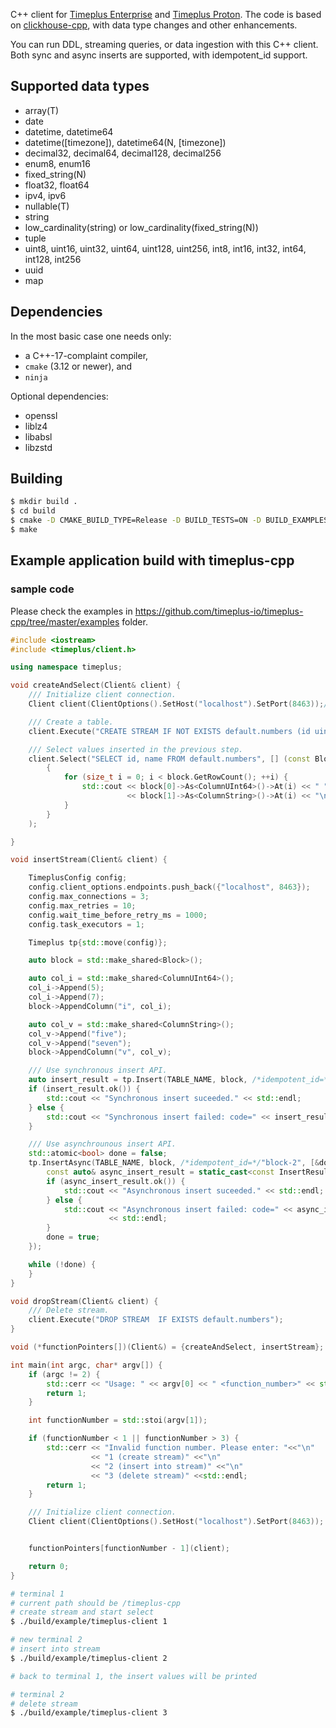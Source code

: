 C++ client for [Timeplus Enterprise](https://www.timeplus.com/) and [Timeplus Proton](https://github.com/timeplus-io/proton). The code is based on [clickhouse-cpp](https://github.com/ClickHouse/clickhouse-cpp/), with data type changes and other enhancements.

You can run DDL, streaming queries, or data ingestion with this C++ client. Both sync and async inserts are supported, with idempotent_id support.

## Supported data types

* array(T)
* date
* datetime, datetime64
* datetime([timezone]), datetime64(N, [timezone])
* decimal32, decimal64, decimal128, decimal256
* enum8, enum16
* fixed_string(N)
* float32, float64
* ipv4, ipv6
* nullable(T)
* string
* low_cardinality(string) or low_cardinality(fixed_string(N))
* tuple
* uint8, uint16, uint32, uint64, uint128, uint256, int8, int16, int32, int64, int128, int256
* uuid
* map

## Dependencies
In the most basic case one needs only:
- a C++-17-complaint compiler,
- `cmake` (3.12 or newer), and
- `ninja`

Optional dependencies:
- openssl
- liblz4
- libabsl
- libzstd


## Building

```sh
$ mkdir build .
$ cd build
$ cmake -D CMAKE_BUILD_TYPE=Release -D BUILD_TESTS=ON -D BUILD_EXAMPLES=ON -D BUILD_GTEST=ON ..
$ make
```


## Example application build with timeplus-cpp

### sample code
Please check the examples in https://github.com/timeplus-io/timeplus-cpp/tree/master/examples folder.

```cpp
#include <iostream>
#include <timeplus/client.h>

using namespace timeplus;

void createAndSelect(Client& client) {
    /// Initialize client connection.
    Client client(ClientOptions().SetHost("localhost").SetPort(8463));// your server's port

    /// Create a table.
    client.Execute("CREATE STREAM IF NOT EXISTS default.numbers (id uint64, name string)");

    /// Select values inserted in the previous step.
    client.Select("SELECT id, name FROM default.numbers", [] (const Block& block)
        {
            for (size_t i = 0; i < block.GetRowCount(); ++i) {
                std::cout << block[0]->As<ColumnUInt64>()->At(i) << " "
                          << block[1]->As<ColumnString>()->At(i) << "\n";
            }
        }
    );

}

void insertStream(Client& client) {

    TimeplusConfig config;
    config.client_options.endpoints.push_back({"localhost", 8463});
    config.max_connections = 3;
    config.max_retries = 10;
    config.wait_time_before_retry_ms = 1000;
    config.task_executors = 1;

    Timeplus tp{std::move(config)};

    auto block = std::make_shared<Block>();

    auto col_i = std::make_shared<ColumnUInt64>();
    col_i->Append(5);
    col_i->Append(7);
    block->AppendColumn("i", col_i);

    auto col_v = std::make_shared<ColumnString>();
    col_v->Append("five");
    col_v->Append("seven");
    block->AppendColumn("v", col_v);

    /// Use synchronous insert API.
    auto insert_result = tp.Insert(TABLE_NAME, block, /*idempotent_id=*/"block-1");
    if (insert_result.ok()) {
        std::cout << "Synchronous insert suceeded." << std::endl;
    } else {
        std::cout << "Synchronous insert failed: code=" << insert_result.err_code << " msg=" << insert_result.err_msg << std::endl;
    }

    /// Use asynchrounous insert API.
    std::atomic<bool> done = false;
    tp.InsertAsync(TABLE_NAME, block, /*idempotent_id=*/"block-2", [&done](const BaseResult& result) {
        const auto& async_insert_result = static_cast<const InsertResult&>(result);
        if (async_insert_result.ok()) {
            std::cout << "Asynchronous insert suceeded." << std::endl;
        } else {
            std::cout << "Asynchronous insert failed: code=" << async_insert_result.err_code << " msg=" << async_insert_result.err_msg
                      << std::endl;
        }
        done = true;
    });

    while (!done) {
    }
}

void dropStream(Client& client) {
    /// Delete stream.
    client.Execute("DROP STREAM  IF EXISTS default.numbers");
}

void (*functionPointers[])(Client&) = {createAndSelect, insertStream};

int main(int argc, char* argv[]) {
    if (argc != 2) {
        std::cerr << "Usage: " << argv[0] << " <function_number>" << std::endl;
        return 1;
    }

    int functionNumber = std::stoi(argv[1]);

    if (functionNumber < 1 || functionNumber > 3) {
        std::cerr << "Invalid function number. Please enter: "<<"\n"
                  << "1 (create stream)" <<"\n"
                  << "2 (insert into stream)" <<"\n"
                  << "3 (delete stream)" <<std::endl;
        return 1;
    }

    /// Initialize client connection.
    Client client(ClientOptions().SetHost("localhost").SetPort(8463));


    functionPointers[functionNumber - 1](client);

    return 0;
}
```



```sh
# terminal 1
# current path should be /timeplus-cpp
# create stream and start select
$ ./build/example/timeplus-client 1

# new terminal 2
# insert into stream
$ ./build/example/timeplus-client 2

# back to terminal 1, the insert values will be printed

# terminal 2
# delete stream
$ ./build/example/timeplus-client 3
```
